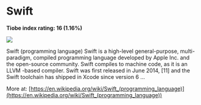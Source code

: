# Swift
**Tiobe index rating: 16 (1.16%)**



![](https://download.logo.wine/logo/Swift_(programming_language)/Swift_(programming_language)-Logo.wine.png)

Swift (programming language) Swift is a high-level general-purpose, multi-paradigm, compiled programming language developed by Apple Inc. and the open-source community. Swift compiles to machine code, as it is an LLVM -based compiler. Swift was first released in June 2014, [11] and the Swift toolchain has shipped in Xcode since version 6 ...

More at: 
[https://en.wikipedia.org/wiki/Swift_(programming_language)](https://en.wikipedia.org/wiki/Swift_(programming_language))
